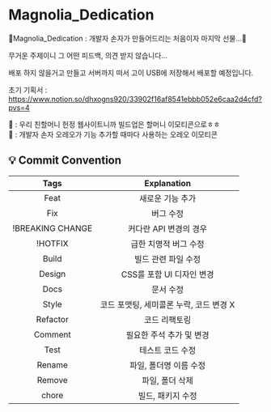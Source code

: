 # Magnolia_Dedication
👵Magnolia_Dedication : 개발자 손자가 만들어드리는 처음이자 마지막 선물...👵

무거운 주제이니 그 어떤 피드백, 의견 받지 않습니다...

배포 하지 않을거고 만들고 서버까지 떠서 고이 USB에 저장해서 배포할 예정입니다.

초기 기획서 : https://www.notion.so/dhxogns920/33902f16af8541ebbb052e6caa2d4cfd?pvs=4


👵 : 우리 친할머니 헌정 웹사이트니까 빌드업은 할머니 이모티콘으로ㅎㅎ
<br/>
👦 : 개발자 손자 오레오가 기능 추가할 때마다 사용하는 오레오 이모티콘

## 💡 Commit Convention

|       Tags       |               Explanation               |
| :--------------: | :-------------------------------------: |
|       Feat       |            새로운 기능 추가             |
|       Fix        |                버그 수정                |
| !BREAKING CHANGE |         커다란 API 변경의 경우          |
|     !HOTFIX      |          급한 치명적 버그 수정          |
|      Build       |           빌드 관련 파일 수정           |
|      Design      |        CSS를 포함 UI 디자인 변경        |
|       Docs       |                문서 수정                |
|      Style       | 코드 포맷팅, 세미콜론 누락, 코드 변경 X |
|     Refactor     |              코드 리팩토링              |
|     Comment      |        필요한 주석 추가 및 변경         |
|       Test       |            테스트 코드 수정             |
|      Rename      |         파일, 폴더명 이름 수정          |
|      Remove      |             파일, 폴더 삭제             |
|      chore       |            빌드, 패키지 수정            |
